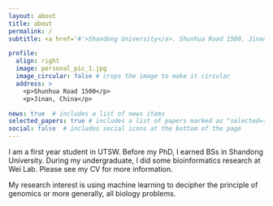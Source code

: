 ```yaml
---
layout: about
title: about
permalink: /
subtitle: <a href='#'>Shandong University</a>. Shunhua Road 1500, Jinan, China.

profile:
  align: right
  image: personal_pic_1.jpg
  image_circular: false # crops the image to make it circular
  address: >
    <p>Shunhua Road 1500</p>
    <p>Jinan, China</p>

news: true  # includes a list of news items
selected_papers: true # includes a list of papers marked as "selected={true}"
social: false  # includes social icons at the bottom of the page
---
```


I am a first year student in UTSW. Before my PhD, I earned BSs in Shandong University. During my undergraduate, I did some bioinformatics research at Wei Lab. Please see my CV for more information.

My research interest is using machine learning to decipher the principle of genomics or more generally, all biology problems.
